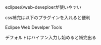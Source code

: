 eclipseのweb-deveploerが使いやすい

css補完は以下のプラグインを入れると便利


Eclipse Web Develper Tools


デフォルトはハイフン入力し始めると補完出る
